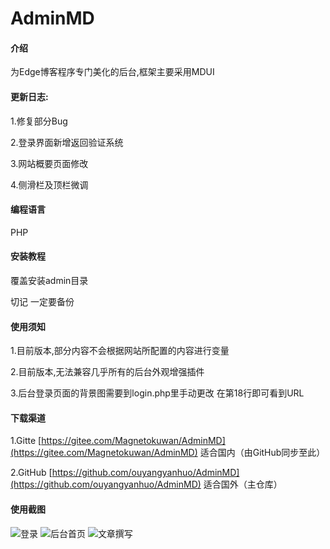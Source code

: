 # AdminMD

#### 介绍

为Edge博客程序专门美化的后台,框架主要采用MDUI

#### 更新日志:

1.修复部分Bug

2.登录界面新增返回验证系统

3.网站概要页面修改

4.侧滑栏及顶栏微调

#### 编程语言
PHP

#### 安装教程

覆盖安装admin目录

切记 一定要备份

#### 使用须知

1.目前版本,部分内容不会根据网站所配置的内容进行变量

2.目前版本,无法兼容几乎所有的后台外观增强插件

3.后台登录页面的背景图需要到login.php里手动更改 在第18行即可看到URL

#### 下载渠道
1.Gitte [https://gitee.com/Magnetokuwan/AdminMD](https://gitee.com/Magnetokuwan/AdminMD)  适合国内（由GitHub同步至此）

2.GitHub [https://github.com/ouyangyanhuo/AdminMD](https://github.com/ouyangyanhuo/AdminMD)  适合国外（主仓库）
#### 使用截图

![登录](https://cdn.jsdelivr.net/gh/fyhgay/CDNS@latest/2020/05/22/d7b69c5d1680b30fba2afd2d70ab3dfd.png "登录")
![后台首页](https://p.pstatp.com/origin/1372c00019f2fada31ae0 "后台首页")
![文章撰写](https://p.pstatp.com/origin/feeb0002d85922ee5584 "文章撰写")